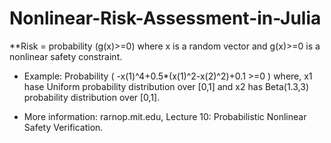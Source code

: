 # Nonlinear-Risk-Assessment-in-Julia

**Risk = probability (g(x)>=0)  where x is a random vector and g(x)>=0 is a nonlinear safety constraint.

- Example:  Probability ( -x(1)^4+0.5*(x(1)^2-x(2)^2)+0.1 >=0 ) where, x1 hase Uniform probability distribution over [0,1] and x2 has Beta(1.3,3) probability distribution over [0,1].

- More information: rarnop.mit.edu, Lecture 10: Probabilistic Nonlinear Safety Verification.




